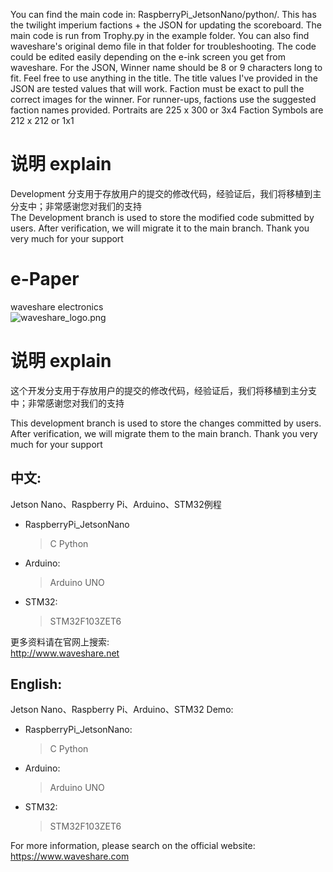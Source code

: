 You can find the main code in: RaspberryPi_JetsonNano/python/. This has the twilight imperium factions + the JSON for updating the scoreboard. The main code is run from Trophy.py in the example folder. You can also find waveshare's original demo file in that folder for troubleshooting. The code could be edited easily depending on the e-ink screen you get from waveshare. For the JSON, Winner name should be 8 or 9 characters long to fit. Feel free to use anything in the title. The title values I've provided in the JSON are tested values that will work. Faction must be exact to pull the correct images for the winner. For runner-ups, factions use the suggested faction names provided.
Portraits are 225 x 300 or 3x4
Faction Symbols are 212 x 212 or 1x1

 
 
 # 说明 explain
Development 分支用于存放用户的提交的修改代码，经验证后，我们将移植到主分支中；非常感谢您对我们的支持</br>
The Development branch is used to store the modified code submitted by users. After verification, we will migrate it to the main branch. Thank you very much for your support 

# e-Paper  
waveshare electronics</br>
![waveshare_logo.png](waveshare_logo.png)

# 说明 explain
这个开发分支用于存放用户的提交的修改代码，经验证后，我们将移植到主分支中；非常感谢您对我们的支持

This development branch is used to store the changes committed by users. After verification, we will migrate them to the main branch. Thank you very much for your support

## 中文:  
Jetson Nano、Raspberry Pi、Arduino、STM32例程</br>
* RaspberryPi_JetsonNano  
    > C
    > Python 
* Arduino:  
    > Arduino UNO  
* STM32:  
    > STM32F103ZET6 
    
更多资料请在官网上搜索:  </br>
http://www.waveshare.net


## English:  
Jetson Nano、Raspberry Pi、Arduino、STM32 Demo:  </br>
* RaspberryPi_JetsonNano:  
    > C
    > Python
* Arduino:  
    > Arduino UNO  
* STM32:  
    > STM32F103ZET6 
    
For more information, please search on the official website:   </br>
https://www.waveshare.com



